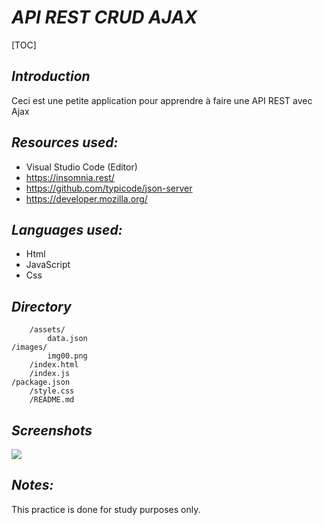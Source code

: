 # ***API REST CRUD AJAX***
[TOC]

## ***Introduction***
Ceci est une petite application pour apprendre à faire une API REST avec Ajax



## ***Resources used:***
- Visual Studio Code (Editor)
- https://insomnia.rest/
- https://github.com/typicode/json-server
- https://developer.mozilla.org/


## ***Languages used:***
- Html
- JavaScript
- Css

## ***Directory***
		/assets/
			data.json
    /images/
			img00.png
		/index.html
		/index.js
    /package.json
		/style.css
		/README.md

   
## ***Screenshots***


![](img00.png)



## ***Notes:***
This practice is done for study purposes only.
